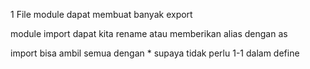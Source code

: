 1 File module dapat membuat banyak export

module import dapat kita rename atau memberikan alias dengan as

import bisa ambil semua dengan * supaya tidak perlu 1-1 dalam define


